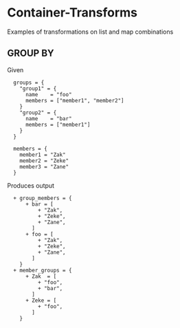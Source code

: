 # Container-Transforms

Examples of transformations on list and map combinations

## GROUP BY

Given

```
  groups = {
    "group1" = {
      name    = "foo"
      members = ["member1", "member2"]
    }
    "group2" = {
      name    = "bar"
      members = ["member1"]
    }
  }

  members = {
    member1 = "Zak"
    member2 = "Zeke"
    member3 = "Zane"
  }
```
Produces output
```
  + group_members = {
      + bar = [
          + "Zak",
          + "Zeke",
          + "Zane",
        ]
      + foo = [
          + "Zak",
          + "Zeke",
          + "Zane",
        ]
    }
  + member_groups = {
      + Zak  = [
          + "foo",
          + "bar",
        ]
      + Zeke = [
          + "foo",
        ]
    }
```